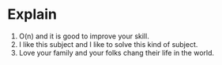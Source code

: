 # Explain

1. O(n) and it is good to improve your skill.
2. I like this subject and I like to solve this kind of subject.
3. Love your family and your folks chang their life in the world.

